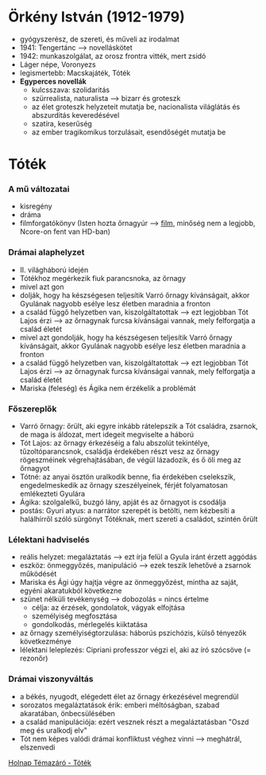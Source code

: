 # Örkény István (1912-1979)

- gyógyszerész, de szereti, és műveli az irodalmat
- 1941: Tengertánc —> novelláskötet
- 1942: munkaszolgálat, az orosz frontra vitték, mert zsidó
- Láger népe, Voronyezs
- legismertebb: Macskajáték, Tóték
- **Egyperces novellák**
	- kulcsszava: szolidaritás
	- szürrealista, naturalista —> bizarr és groteszk
	- az élet groteszk helyzeteit mutatja be, nacionalista világlátás és abszurditás keveredésével
	- szatíra, keserűség
	- az ember tragikomikus torzulásait, esendőségét mutatja be

# Tóték

### A mű változatai

- kisregény
- dráma
- filmforgatókönyv (Isten hozta őrnagyúr —> [film](https://videa.hu/videok/film-animacio/isten-hozta-klasszikus-GMfa22tg66TaNIeT), minőség nem a legjobb, Ncore-on fent van HD-ban)

### Drámai alaphelyzet

- II. világháború idején
- Tótékhoz megérkezik fiuk parancsnoka, az őrnagy
- mivel azt gon
- dolják, hogy ha készségesen teljesítik Varró őrnagy kívánságait, akkor Gyulának nagyobb esélye lesz életben maradnia a fronton
- a család függő helyzetben van, kiszolgáltatottak --> ezt legjobban Tót Lajos érzi --> az őrnagynak furcsa kívánságai vannak, mely felforgatja a család életét
- mivel azt gondolják, hogy ha készségesen teljesítik Varró őrnagy kívánságait, akkor Gyulának nagyobb esélye lesz életben maradnia a fronton
- a család függő helyzetben van, kiszolgáltatottak —> ezt legjobban Tót Lajos érzi —> az őrnagynak furcsa kívánságai vannak, mely felforgatja a család életét
- Mariska (feleség) és Ágika nem érzékelik a problémát

### Főszereplők

- Varró őrnagy: őrült, aki egyre inkább rátelepszik a Tót családra, zsarnok, de maga is áldozat, mert idegeit megviselte a háború
- Tót Lajos: az őrnagy érkezéséig a falu abszolút tekintélye, tűzoltóparancsnok, családja érdekében részt vesz az őrnagy rögeszméinek végrehajtásában, de végül lázadozik, és ő öli meg az őrnagyot
- Tótné: az anyai ösztön uralkodik benne, fia érdekében cselekszik, engedelmeskedik az őrnagy szeszélyeinek, férjét folyamatosan emlékezteti Gyulára
- Ágika: szolgalelkű, buzgó lány, apját és az őrnagyot is csodálja
- postás: Gyuri atyus: a narrátor szerepét is betölti, nem kézbesíti a halálhírről szóló sürgönyt Tótéknak, mert szereti a családot, szintén őrült

### Lélektani hadviselés

- reális helyzet: megaláztatás —> ezt írja felül a Gyula iránt érzett aggódás
- eszköz: önmeggyőzés, manipuláció —> ezek teszik lehetővé a zsarnok működését
- Mariska és Ági úgy hajtja végre az önmeggyőzést, mintha az saját, egyéni akaratukból következne
- szünet nélküli tevékenység —> dobozolás = nincs értelme
	- célja: az érzések, gondolatok, vágyak elfojtása
	- személyiség megfosztása
	- gondolkodás, mérlegelés kiiktatása
- az őrnagy személyiségtorzulása: háborús pszichózis, külső tényezők következménye
- lélektani leleplezés: Cipriani professzor végzi el, aki az író szócsöve (= rezonőr)

### Drámai viszonyváltás

- a békés, nyugodt, elégedett élet az őrnagy érkezésével megrendül
- sorozatos megaláztatások érik: emberi méltóságban, szabad akaratában, önbecsülésében
- a család manipulációja: ezért vesznek részt a megaláztatásban "Oszd meg és uralkodj elv"
- Tót nem képes valódi drámai konfliktust véghez vinni —> meghátrál, elszenvedi

[Holnap Témazáró - Tóték](https://www.youtube.com/watch?v=qvq-RJzRJ-0)
